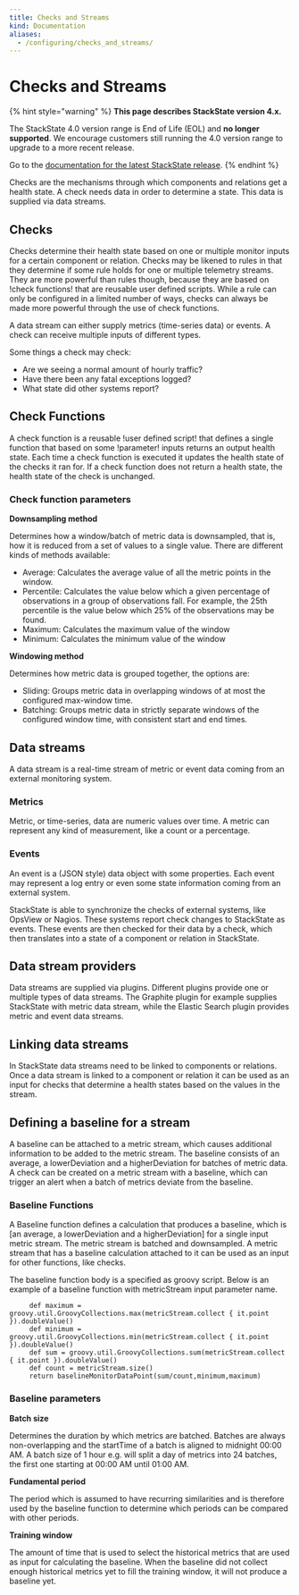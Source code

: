 ```yaml
---
title: Checks and Streams
kind: Documentation
aliases:
  - /configuring/checks_and_streams/
---
```


# Checks and Streams


{% hint style="warning" %}
**This page describes StackState version 4.x.**

The StackState 4.0 version range is End of Life (EOL) and **no longer supported**. We encourage customers still running the 4.0 version range to upgrade to a more recent release.

Go to the [documentation for the latest StackState release](https://docs.stackstate.com/).
{% endhint %}

Checks are the mechanisms through which components and relations get a health state. A check needs data in order to determine a state. This data is supplied via data streams.

## Checks

Checks determine their health state based on one or multiple monitor inputs for a certain component or relation. Checks may be likened to rules in that they determine if some rule holds for one or multiple telemetry streams. They are more powerful than rules though, because they are based on !check functions! that are reusable user defined scripts. While a rule can only be configured in a limited number of ways, checks can always be made more powerful through the use of check functions.

A data stream can either supply metrics \(time-series data\) or events. A check can receive multiple inputs of different types.

Some things a check may check:

* Are we seeing a normal amount of hourly traffic?
* Have there been any fatal exceptions logged?
* What state did other systems report?

## Check Functions

A check function is a reusable !user defined script! that defines a single function that based on some !parameter! inputs returns an output health state. Each time a check function is executed it updates the health state of the checks it ran for. If a check function does not return a health state, the health state of the check is unchanged.

### Check function parameters

**Downsampling method**

Determines how a window/batch of metric data is downsampled, that is, how it is reduced from a set of values to a single value. There are different kinds of methods available:

* Average: Calculates the average value of all the metric points in the window.
* Percentile: Calculates the value below which a given percentage of observations in a group of observations fall. For example, the 25th percentile is the value below which 25% of the observations may be found.
* Maximum: Calculates the maximum value of the window
* Minimum: Calculates the minimum value of the window

**Windowing method**

Determines how metric data is grouped together, the options are:

* Sliding: Groups metric data in overlapping windows of at most the configured max-window time.
* Batching: Groups metric data in strictly separate windows of the configured window time, with consistent start and end times.

## Data streams

A data stream is a real-time stream of metric or event data coming from an external monitoring system.

### Metrics

Metric, or time-series, data are numeric values over time. A metric can represent any kind of measurement, like a count or a percentage.

### Events

An event is a \(JSON style\) data object with some properties. Each event may represent a log entry or even some state information coming from an external system.

StackState is able to synchronize the checks of external systems, like OpsView or Nagios. These systems report check changes to StackState as events. These events are then checked for their data by a check, which then translates into a state of a component or relation in StackState.

## Data stream providers

Data streams are supplied via plugins. Different plugins provide one or multiple types of data streams. The Graphite plugin for example supplies StackState with metric data stream, while the Elastic Search plugin provides metric and event data streams.

## Linking data streams

In StackState data streams need to be linked to components or relations. Once a data stream is linked to a component or relation it can be used as an input for checks that determine a health states based on the values in the stream.

## Defining a baseline for a stream

A baseline can be attached to a metric stream, which causes additional information to be added to the metric stream. The baseline consists of an average, a lowerDeviation and a higherDeviation for batches of metric data. A check can be created on a metric stream with a baseline, which can trigger an alert when a batch of metrics deviate from the baseline.

### Baseline Functions

A Baseline function defines a calculation that produces a baseline, which is \[an average, a lowerDeviation and a higherDeviation\] for a single input metric stream. The metric stream is batched and downsampled. A metric stream that has a baseline calculation attached to it can be used as an input for other functions, like checks.

The baseline function body is a specified as groovy script. Below is an example of a baseline function with metricStream input parameter name.

```text
     def maximum = groovy.util.GroovyCollections.max(metricStream.collect { it.point }).doubleValue()
     def minimum = groovy.util.GroovyCollections.min(metricStream.collect { it.point }).doubleValue()
     def sum = groovy.util.GroovyCollections.sum(metricStream.collect { it.point }).doubleValue()
     def count = metricStream.size()
     return baselineMonitorDataPoint(sum/count,minimum,maximum)
```

### Baseline parameters

**Batch size**

Determines the duration by which metrics are batched. Batches are always non-overlapping and the startTime of a batch is aligned to midnight 00:00 AM. A batch size of 1 hour e.g. will split a day of metrics into 24 batches, the first one starting at 00:00 AM until 01:00 AM.

**Fundamental period**

The period which is assumed to have recurring similarities and is therefore used by the baseline function to determine which periods can be compared with other periods.

**Training window**

The amount of time that is used to select the historical metrics that are used as input for calculating the baseline. When the baseline did not collect enough historical metrics yet to fill the training window, it will not produce a baseline yet.

